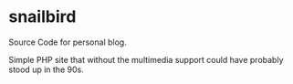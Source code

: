 # snailbird
Source Code for personal blog.

Simple PHP site that without the multimedia support could have probably stood up in the 90s.
